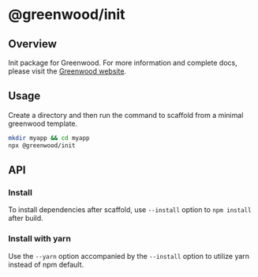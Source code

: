 # @greenwood/init

## Overview
Init package for Greenwood.  For more information and complete docs, please visit the [Greenwood website](https://www.greenwoodjs.io/docs).

## Usage

Create a directory and then run the command to scaffold from a minimal greenwood template.

```bash
mkdir myapp && cd myapp
npx @greenwood/init
```

## API

### Install

To install dependencies after scaffold, use `--install` option to `npm install` after build.  

### Install with yarn

Use the `--yarn` option accompanied by the `--install` option to utilize yarn instead of npm default.